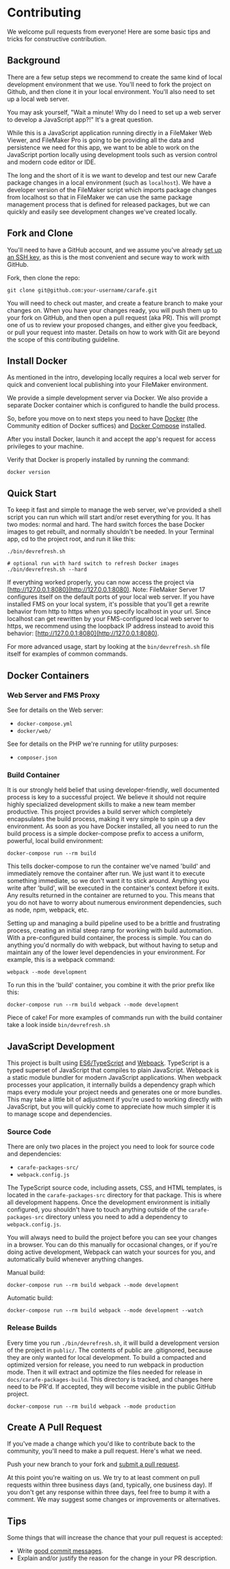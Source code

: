 # Contributing

We welcome pull requests from everyone! Here are some basic tips and tricks for constructive contribution.

## Background

There are a few setup steps we recommend to create the same kind of local development environment that we use. You'll need to fork the project on Github, and then clone it in your local environment. You'll also need to set up a local web server.

You may ask yourself, "Wait a minute! Why do I need to set up a web server to develop a JavaScript app?!" It's a great question.

While this is a JavaScript application running directly in a FileMaker Web Viewer, and FileMaker Pro is going to be providing all the data and persistence we need for this app, we want to be able to work on the JavaScript portion locally using development tools such as version control and modern code editor or IDE.

The long and the short of it is we want to develop and test our new Carafe package changes in a local environment (such as `localhost`). We have a developer version of the FileMaker script which imports package changes from localhost so that in FileMaker we can use the same package management process that is defined for released packages, but we can quickly and easily see development changes we've created locally.

## Fork and Clone

You'll need to have a GitHub account, and we assume you've already [set up an SSH key][ssh], as this is the most convenient and secure way to work with GitHub.

[ssh]: https://help.github.com/articles/connecting-to-github-with-ssh/

Fork, then clone the repo:

```
git clone git@github.com:your-username/carafe.git
```

You will need to check out master, and create a feature branch to make your changes on. When you have your changes ready, you will push them up to your fork on GitHub, and then open a pull request (aka PR). This will prompt one of us to review your proposed changes, and either give you feedback, or pull your request into master. Details on how to work with Git are beyond the scope of this contributing guideline.

## Install Docker

As mentioned in the intro, developing locally requires a local web server for quick and convenient local publishing into your FileMaker environment.

We provide a simple development server via Docker. We also provide a separate Docker container which is configured to handle the build process.

So, before you move on to next steps you need to have [Docker](https://www.docker.com/) (the Community edition of Docker suffices) and
[Docker Compose](https://docs.docker.com/compose/) installed.

After you install Docker, launch it and accept the app's request for access privileges to your machine.

Verify that Docker is properly installed by running the command:

```
docker version
```

## Quick Start

To keep it fast and simple to manage the web server, we've provided a shell script you can run which will start and/or reset everything for you. It has two modes: normal and hard. The hard switch forces the base Docker images to get rebuilt, and normally shouldn't be needed. In your Terminal app, cd to the project root, and run it like this:

```
./bin/devrefresh.sh

# optional run with hard switch to refresh Docker images
./bin/devrefresh.sh --hard
```

If everything worked properly, you can now access the project via [http://127.0.0.1:8080](http://127.0.0.1:8080). Note: FileMaker Server 17 configures itself on the default ports of your local web server. If you have installed FMS on your local system, it's possible that you'll get a rewrite behavior from http to https when you specify localhost in your url. Since localhost can get rewritten by your FMS-configured local web server to https, we recommend using the loopback IP address instead to avoid this behavior: [http://127.0.0.1:8080](http://127.0.0.1:8080).

For more advanced usage, start by looking at the `bin/devrefresh.sh` file itself for examples of common commands.

## Docker Containers

### Web Server and FMS Proxy

See for details on the Web server:

* `docker-compose.yml`
* `docker/web/`

See for details on the PHP we're running for utility purposes:

* `composer.json`

### Build Container

It is our strongly held belief that using developer-friendly, well documented process is key to a successful project. We believe it should not require highly specialized development skills to make a new team member productive. This project provides a build server which completely encapsulates the build process, making it very simple to spin up a dev environment. As soon as you have Docker installed, all you need to run the build process is a simple docker-compose prefix to access a uniform, powerful, local build environment:

```
docker-compose run --rm build
```

This tells docker-compose to run the container we've named 'build' and immediately remove the container after run. We just want it to execute something immediate, so we don't want it to stick around. Anything you write after 'build', will be executed in the container's context before it exits. Any results returned in the container are returned to you. This means that you do not have to worry about numerous environment dependencies, such as node, npm, webpack, etc.

Setting up and managing a build pipeline used to be a brittle and frustrating process, creating an initial steep ramp for working with build automation. With a pre-configured build container, the process is simple. You can do anything you'd normally do with webpack, but without having to setup and maintain any of the lower level dependencies in your environment. For example, this is a webpack command:

```
webpack --mode development
```

To run this in the 'build' container, you combine it with the prior prefix like this:

```
docker-compose run --rm build webpack --mode development
```

Piece of cake! For more examples of commands run with the build container take a look inside `bin/devrefresh.sh`

## JavaScript Development

This project is built using [ES6/TypeScript][typescript] and [Webpack][webpack]. TypeScript is a typed superset of JavaScript that compiles to plain JavaScript. Webpack is a static module bundler for modern JavaScript applications. When webpack processes your application, it internally builds a dependency graph which maps every module your project needs and generates one or more bundles. This may take a little bit of adjustment if you're used to working directly with JavaScript, but you will quickly come to appreciate how much simpler it is to manage scope and dependencies.

[typescript]: https://www.typescriptlang.org/
[webpack]: https://webpack.js.org/

### Source Code

There are only two places in the project you need to look for source code and dependencies:

* `carafe-packages-src/`
* `webpack.config.js`

The TypeScript source code, including assets, CSS, and HTML templates, is located in the `carafe-packages-src` directory for that package. This is where all development happens. Once the development environment is initially configured, you shouldn't have to touch anything outside of the `carafe-packages-src` directory unless you need to add a dependency to `webpack.config.js`.

You will always need to build the project before you can see your changes in a browser. You can do this manually for occasional changes, or if you're doing active development, Webpack can watch your sources for you, and automatically build whenever anything changes.

Manual build:
```
docker-compose run --rm build webpack --mode development
```

Automatic build:
```
docker-compose run --rm build webpack --mode development --watch
```

### Release Builds

Every time you run `./bin/devrefresh.sh`, it will build a development version of the project in `public/`. The contents of public are .gitignored, because they are only wanted for local development. To build a compacted and optimized version for release, you need to run webpack in production mode. Then it will extract and optimize the files needed for release in `docs/carafe-packages-build`. This directory is tracked, and changes here need to be PR'd. If accepted, they will become visible in the public GitHub project.

```
docker-compose run --rm build webpack --mode production
```

## Create A Pull Request

If you've made a change which you'd like to contribute back to the community, you'll need to make a pull request. Here's what we need.

Push your new branch to your fork and [submit a pull request][pr].

[pr]: https://github.com/soliantconsulting/carafe/compare/

At this point you're waiting on us. We try to at least comment on pull requests within three business days (and, typically, one business day). If you don't get any response within three days, feel free to bump it with a comment. We may suggest some changes or improvements or alternatives.

## Tips

Some things that will increase the chance that your pull request is accepted:

* Write [good commit messages][commit].
* Explain and/or justify the reason for the change in your PR description.

[commit]: https://git-scm.com/book/ch5-2.html#Commit-Guidelines
